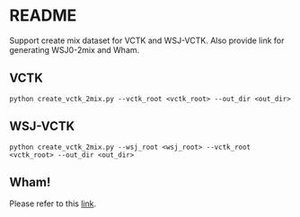 README
======================
Support create mix dataset for VCTK and WSJ-VCTK.
Also provide link for generating WSJ0-2mix and Wham.

## VCTK

```
python create_vctk_2mix.py --vctk_root <vctk_root> --out_dir <out_dir>
```

## WSJ-VCTK

```
python create_vctk_2mix.py --wsj_root <wsj_root> --vctk_root <vctk_root> --out_dir <out_dir>
```

## Wham!

Please refer to this [link](http://wham.whisper.ai/).
